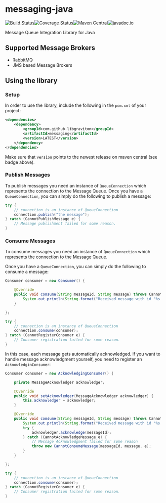 # messaging-java
[![Build Status](https://travis-ci.org/libgraviton/messaging-java.svg?branch=develop)](https://travis-ci.org/libgraviton/messaging-java)[![Coverage Status](https://coveralls.io/repos/libgraviton/messaging-java/badge.svg?branch=develop&service=github)](https://coveralls.io/github/libgraviton/messaging-java?branch=develop)[![Maven Central](https://maven-badges.herokuapp.com/maven-central/com.github.libgraviton/messaging/badge.svg)](https://maven-badges.herokuapp.com/maven-central/com.github.libgraviton/messaging)[![javadoc.io](https://javadocio-badges.herokuapp.com/com.github.libgraviton/messaging/badge.svg)](https://javadocio-badges.herokuapp.com/com.github.libgraviton/messaging) 


Message Queue Integration Library for Java

## Supported Message Brokers

* RabbitMQ
* JMS based Message Brokers


## Using the library

### Setup

In order to use the library, include the following in the `pom.xml` of your project:

```xml
<dependencies>
	<dependency>
		<groupId>com.github.libgraviton</groupId>
		<artifactId>messaging</artifactId>
		<version>LATEST</version>
	</dependency>
</dependencies>
```

Make sure that `version` points to the newest release on maven central (see badge above).

### Publish Messages

To publish messages you need an instance of `QueueConnection` which represents the connection to the Message Queue.
Once you have a `QueueConnection`, you can simply do the following to publish a message:
```java
try {
    // connection is an instance of QueueConnection
    connection.publish("the message");
} catch (CannotPublishMessage e) {
    // Message publishment failed for some reason.
}
```

### Consume Messages
To consume messages you need an instance of `QueueConnection` which represents the connection to the Message Queue.

Once you have a `QueueConnection`, you can simply do the following to consume a message:
```java
Consumer consumer = new Consumer() {

    @Override
    public void consume(String messageId, String message) throws CannotConsumeMessage {
        System.out.println(String.format("Received message with id '%s': '%s'", messageId, message));
    }

};

try {
    // connection is an instance of QueueConnection
    connection.consume(consumer);
} catch (CannotRegisterConsumer e) {
    // Consumer registration failed for some reason.
}
```

In this case, each message gets automatically acknowledged. If you want to handle message acknowledgment yourself, you need to register an `AcknowledginConsumer`:
```java
Consumer consumer = new AcknowledgingConsumer() {

    private MessageAcknowledger acknowledger;

    @Override
    public void setAcknowledger(MessageAcknowledger acknowledger) {
        this.acknowledger = acknowledger;
    }

    @Override
    public void consume(String messageId, String message) throws CannotConsumeMessage {
        System.out.println(String.format("Received message with id '%s': '%s'", messageId, message));
        try {
            acknowledger.acknowledge(messageId);
        } catch (CannotAcknowledgeMessage e) {
            // Message Acknowledgment failed for some reason
            throw new CannotConsumeMessage(messageId, message, e);
        }
    }

};

try {
    // connection is an instance of QueueConnection
    connection.consume(consumer);
} catch (CannotRegisterConsumer e) {
    // Consumer registration failed for some reason.
}
```
